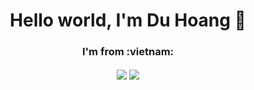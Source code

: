 <div align="center">
  <h1>Hello world, I'm Du Hoang 👋</h1>

  <h3>I'm from :vietnam:</h3>

  <img align="center" src="https://github-readme-stats.vercel.app/api/top-langs/?username=duhoang00&hide_border=true&theme=gruvbox&layout=compact" />

  <img align="center" src="https://github-readme-streak-stats.herokuapp.com?user=duhoang00&theme=dark" />
<div>
